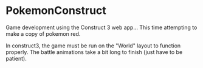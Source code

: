 # PokemonConstruct
Game development using the Construct 3 web app... This time attempting to make a copy of pokemon red.

In construct3, the game must be run on the "World" layout to function properly.
The battle animations take a bit long to finish (just have to be patient).
